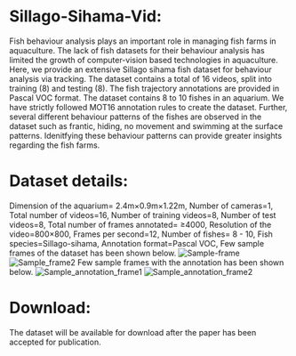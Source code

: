 # Sillago-Sihama-Vid:
Fish behaviour analysis plays an important role in managing fish farms in aquaculture. The lack of fish datasets for their behaviour analysis has limited the growth of computer-vision based technologies in aquaculture. Here, we provide an extensive Sillago sihama fish dataset for behaviour analysis via tracking. The dataset contains  a total of 16 videos, split into training (8) and testing (8).  The fish trajectory annotations are provided in Pascal VOC format. The dataset contains 8 to 10 fishes in an aquarium. We have strictly followed MOT16 annotation rules to create the dataset.  Further, several different behaviour patterns of the fishes are observed in the dataset such as frantic, hiding, no movement and swimming at the surface patterns. Idenitfying these behaviour patterns can provide greater insights regarding the fish farms.
# Dataset details:
Dimension of the aquarium= 2.4m×0.9m×1.22m,
Number of cameras=1,
Total number of videos=16,
Number of training videos=8, 
Number of test videos=8,
Total number of frames annotated= ≥4000,
Resolution of the video=800×800,
Frames per second=12,
Number of fishes= 8 - 10,
Fish species=Sillago-sihama,
Annotation format=Pascal VOC,
Few sample frames of the dataset has been shown below. 
![Sample-frame](https://user-images.githubusercontent.com/91935551/138845151-fd0ae478-b48e-48b3-9b0f-b22968e4a110.png)
![Sample_frame2](https://user-images.githubusercontent.com/91935551/138845180-0beb1b4e-449a-4375-8afd-6d676024fcb2.png)
Few sample frames with the annotation has been shown below.
![Sample_annotation_frame1](https://user-images.githubusercontent.com/91935551/138845218-646663ed-7325-438d-9e56-62f969e391cd.PNG)
![Sample_annotation_frame2](https://user-images.githubusercontent.com/91935551/138845232-e8494f0c-ad12-488d-b3ed-33816b49d1e8.PNG)
# Download:
The dataset will be available for download after the paper has been accepted for publication.
